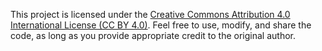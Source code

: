 This project is licensed under the [Creative Commons Attribution 4.0 International License (CC BY 4.0)](https://creativecommons.org/licenses/by/4.0/). Feel free to use, modify, and share the code, as long as you provide appropriate credit to the original author.
